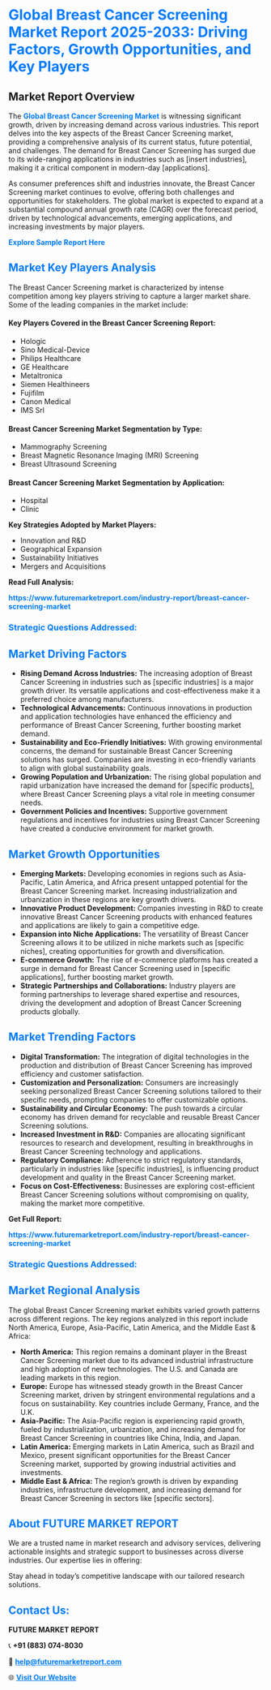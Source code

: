 <h1 style="color: #007BFF;">Global Breast Cancer Screening Market Report 2025-2033: Driving Factors, Growth Opportunities, and Key Players</h1>

<section id="overview">
<h2>Market Report Overview</h2>
<p>The <a href="https://www.futuremarketreport.com/industry-report/breast-cancer-screening-market" style="color: #007BFF; text-decoration: none;"><strong>Global Breast Cancer Screening Market</strong></a> is witnessing significant growth, driven by increasing demand across various industries. This report delves into the key aspects of the Breast Cancer Screening market, providing a comprehensive analysis of its current status, future potential, and challenges. The demand for Breast Cancer Screening has surged due to its wide-ranging applications in industries such as [insert industries], making it a critical component in modern-day [applications].</p>
<p>As consumer preferences shift and industries innovate, the Breast Cancer Screening market continues to evolve, offering both challenges and opportunities for stakeholders. The global market is expected to expand at a substantial compound annual growth rate (CAGR) over the forecast period, driven by technological advancements, emerging applications, and increasing investments by major players.</p>
</section>

<section id="overview">
<p><a href="https://www.futuremarketreport.com/request-sample/reportId=80170" style="color: #007BFF; text-decoration: none;"><strong>Explore Sample Report Here</strong></a></p>
</section>

<section id="key-players">
<h2 style="color: #007BFF;">Market Key Players Analysis</h2>
<p>The Breast Cancer Screening market is characterized by intense competition among key players striving to capture a larger market share. Some of the leading companies in the market include:</p>
<h4>Key Players Covered in the Breast Cancer Screening Report:</h4>
<ul><li>Hologic</li><li>Sino Medical-Device</li><li>Philips Healthcare</li><li>GE Healthcare</li><li>Metaltronica</li><li>Siemen Healthineers</li><li>Fujifilm</li><li>Canon Medical</li><li>IMS Srl</li></ul>
<h4>Breast Cancer Screening Market Segmentation by Type:</h4>
<ul><li>Mammography Screening</li><li>Breast Magnetic Resonance Imaging (MRI) Screening</li><li>Breast Ultrasound Screening</li></ul>

<h4>Breast Cancer Screening Market Segmentation by Application:</h4>
<ul><li>Hospital</li><li>Clinic</li></ul>
<p><strong>Key Strategies Adopted by Market Players:</strong></p>
<ul>
<li>Innovation and R&D</li>
<li>Geographical Expansion</li>
<li>Sustainability Initiatives</li>
<li>Mergers and Acquisitions</li>
</ul>
</section>

<section>
<p><strong>Read Full Analysis: </strong></p><a href="https://www.futuremarketreport.com/industry-report/breast-cancer-screening-market" style="color: #007BFF; text-decoration: none;"><strong>https://www.futuremarketreport.com/industry-report/breast-cancer-screening-market</strong></a>
<h3 style="color: #007BFF;">Strategic Questions Addressed:</h3>
</section>

<section id="driving-factors">
<h2 style="color: #007BFF;">Market Driving Factors</h2>
<ul>
<li><strong>Rising Demand Across Industries:</strong> The increasing adoption of Breast Cancer Screening in industries such as [specific industries] is a major growth driver. Its versatile applications and cost-effectiveness make it a preferred choice among manufacturers.</li>
<li><strong>Technological Advancements:</strong> Continuous innovations in production and application technologies have enhanced the efficiency and performance of Breast Cancer Screening, further boosting market demand.</li>
<li><strong>Sustainability and Eco-Friendly Initiatives:</strong> With growing environmental concerns, the demand for sustainable Breast Cancer Screening solutions has surged. Companies are investing in eco-friendly variants to align with global sustainability goals.</li>
<li><strong>Growing Population and Urbanization:</strong> The rising global population and rapid urbanization have increased the demand for [specific products], where Breast Cancer Screening plays a vital role in meeting consumer needs.</li>
<li><strong>Government Policies and Incentives:</strong> Supportive government regulations and incentives for industries using Breast Cancer Screening have created a conducive environment for market growth.</li>
</ul>
</section>

<section id="growth-opportunities">
<h2 style="color: #007BFF;">Market Growth Opportunities</h2>
<ul>
<li><strong>Emerging Markets:</strong> Developing economies in regions such as Asia-Pacific, Latin America, and Africa present untapped potential for the Breast Cancer Screening market. Increasing industrialization and urbanization in these regions are key growth drivers.</li>
<li><strong>Innovative Product Development:</strong> Companies investing in R&D to create innovative Breast Cancer Screening products with enhanced features and applications are likely to gain a competitive edge.</li>
<li><strong>Expansion into Niche Applications:</strong> The versatility of Breast Cancer Screening allows it to be utilized in niche markets such as [specific niches], creating opportunities for growth and diversification.</li>
<li><strong>E-commerce Growth:</strong> The rise of e-commerce platforms has created a surge in demand for Breast Cancer Screening used in [specific applications], further boosting market growth.</li>
<li><strong>Strategic Partnerships and Collaborations:</strong> Industry players are forming partnerships to leverage shared expertise and resources, driving the development and adoption of Breast Cancer Screening products globally.</li>
</ul>
</section>

<section id="trending-factors">
<h2 style="color: #007BFF;">Market Trending Factors</h2>
<ul>
<li><strong>Digital Transformation:</strong> The integration of digital technologies in the production and distribution of Breast Cancer Screening has improved efficiency and customer satisfaction.</li>
<li><strong>Customization and Personalization:</strong> Consumers are increasingly seeking personalized Breast Cancer Screening solutions tailored to their specific needs, prompting companies to offer customizable options.</li>
<li><strong>Sustainability and Circular Economy:</strong> The push towards a circular economy has driven demand for recyclable and reusable Breast Cancer Screening solutions.</li>
<li><strong>Increased Investment in R&D:</strong> Companies are allocating significant resources to research and development, resulting in breakthroughs in Breast Cancer Screening technology and applications.</li>
<li><strong>Regulatory Compliance:</strong> Adherence to strict regulatory standards, particularly in industries like [specific industries], is influencing product development and quality in the Breast Cancer Screening market.</li>
<li><strong>Focus on Cost-Effectiveness:</strong> Businesses are exploring cost-efficient Breast Cancer Screening solutions without compromising on quality, making the market more competitive.</li>
</ul>
</section>

<section>
<p><strong>Get Full Report: </strong></p><a href="https://www.futuremarketreport.com/industry-report/breast-cancer-screening-market" style="color: #007BFF; text-decoration: none;"><strong>https://www.futuremarketreport.com/industry-report/breast-cancer-screening-market</strong></a>
<h3 style="color: #007BFF;">Strategic Questions Addressed:</h3>
</section>


<section id="regional-analysis">
<h2 style="color: #007BFF;">Market Regional Analysis</h2>
<p>The global Breast Cancer Screening market exhibits varied growth patterns across different regions. The key regions analyzed in this report include North America, Europe, Asia-Pacific, Latin America, and the Middle East & Africa:</p>
<ul>
<li><strong>North America:</strong> This region remains a dominant player in the Breast Cancer Screening market due to its advanced industrial infrastructure and high adoption of new technologies. The U.S. and Canada are leading markets in this region.</li>
<li><strong>Europe:</strong> Europe has witnessed steady growth in the Breast Cancer Screening market, driven by stringent environmental regulations and a focus on sustainability. Key countries include Germany, France, and the U.K.</li>
<li><strong>Asia-Pacific:</strong> The Asia-Pacific region is experiencing rapid growth, fueled by industrialization, urbanization, and increasing demand for Breast Cancer Screening in countries like China, India, and Japan.</li>
<li><strong>Latin America:</strong> Emerging markets in Latin America, such as Brazil and Mexico, present significant opportunities for the Breast Cancer Screening market, supported by growing industrial activities and investments.</li>
<li><strong>Middle East & Africa:</strong> The region’s growth is driven by expanding industries, infrastructure development, and increasing demand for Breast Cancer Screening in sectors like [specific sectors].</li>
</ul>
</section>

<footer>
<h2 style="color: #007BFF;">About FUTURE MARKET REPORT</h2>
<p>We are a trusted name in market research and advisory services, delivering actionable insights and strategic support to businesses across diverse industries. Our expertise lies in offering:</p>

<p>Stay ahead in today’s competitive landscape with our tailored research solutions.</p>

<h2 style="color: #007BFF;">Contact Us:</h2>
<p><strong>FUTURE MARKET REPORT</strong></p>
<p>📞 <strong>+91 (883) 074-8030</strong></p>
<p>📧 <strong><a href="mailto:help@futuremarketreport.com" style="color: #007BFF;">help@futuremarketreport.com</a></strong></p>
<p>🌐 <strong><a href="https://www.futuremarketreport.com/" style="color: #007BFF;">Visit Our Website</a></strong></p>
</footer>